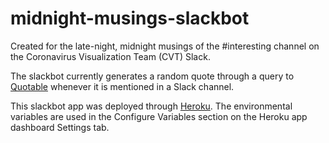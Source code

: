 # midnight-musings-slackbot

Created for the late-night, midnight musings of the #interesting channel on the Coronavirus Visualization Team (CVT) Slack.   

The slackbot currently generates a random quote through a query to [Quotable](https://github.com/lukePeavey/quotable) whenever it is mentioned in a Slack channel.    

This slackbot app was deployed through [Heroku](https://heroku.com). The environmental variables are used in the Configure Variables section on the Heroku app dashboard Settings tab.
